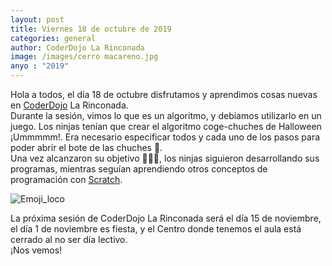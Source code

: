 ```yaml
---
layout: post
title: Viernes 18 de octubre de 2019 
categories: general
author: CoderDojo La Rinconada
image: /images/cerro macareno.jpg
anyo : "2019"
---
```




Hola a todos, el día 18 de octubre disfrutamos y aprendimos cosas nuevas en [CoderDojo](https://coderdojo.com/es-ES) La Rinconada.<br> 
Durante la sesión, vimos lo que es un algoritmo, y debiamos utilizarlo en un juego. Los ninjas tenían que crear el algoritmo coge-chuches de Halloween ¡Ummmmm!. Era necesario especificar todos y cada uno de los pasos para poder abrir el bote de las chuches 🤔️.
<br>Una vez alcanzaron su objetivo 🍬️🍡️🍫️, los ninjas siguieron desarrollando sus programas, mientras seguían aprendiendo otros conceptos de programación con [Scratch](https://scratch.mit.edu). 

![Emoji_loco]({{site.baseurl}}/images/loco.png)

La próxima sesión de CoderDojo La Rinconada será el día 15 de noviembre, el día 1 de noviembre es fiesta, y el Centro donde tenemos el aula está cerrado al no ser día lectivo.<br> ¡Nos vemos!



